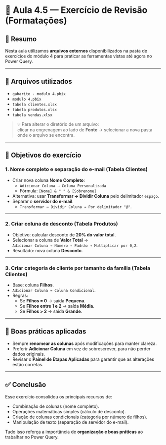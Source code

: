 # 📘 Aula 4.5 — Exercício de Revisão (Formatações)

## 📑 Resumo
Nesta aula utilizamos **arquivos externos** disponibilizados na pasta de exercícios do módulo 4 para praticar as ferramentas vistas até agora no Power Query.

---

## 🔹 Arquivos utilizados
- `gabarito - modulo 4.pbix`
- `modulo 4.pbix`
- `tabela clientes.xlsx`
- `tabela produtos.xlsx`
- `tabela vendas.xlsx`

> 💡 Para alterar o diretório de um arquivo:  
> clicar na engrenagem ao lado de **Fonte** → selecionar a nova pasta onde o arquivo se encontra.

---

## 🔹 Objetivos do exercício

### 1. Nome completo e separação do e-mail (Tabela Clientes)
- Criar nova coluna **Nome Completo**:
  - `Adicionar Coluna → Coluna Personalizada`
  - Fórmula: `[Nome] & " " & [Sobrenome]`
- Alternativa: usar **Transformar → Dividir Coluna** pelo delimitador `espaço`.
- Separar o **servidor do e-mail**:
  - `Transformar → Dividir Coluna → Por delimitador "@"`.

---

### 2. Criar coluna de desconto (Tabela Produtos)
- Objetivo: calcular desconto de **20% do valor total**.
- Selecionar a coluna de **Valor Total** →  
  `Adicionar Coluna → Número → Padrão → Multiplicar por 0,2`.
- Resultado: nova coluna **Desconto**.

---

### 3. Criar categoria de cliente por tamanho da família (Tabela Clientes)
- Base: coluna **Filhos**.
- `Adicionar Coluna → Coluna Condicional`.
- Regras:
  - Se **Filhos = 0** → saída **Pequena**.
  - Se **Filhos entre 1 e 2** → saída **Média**.
  - Se **Filhos > 2** → saída **Grande**.

---

## 🔹 Boas práticas aplicadas
- Sempre **renomear as colunas** após modificações para manter clareza.
- Preferir **Adicionar Coluna** em vez de sobrescrever, para não perder dados originais.
- Revisar o **Painel de Etapas Aplicadas** para garantir que as alterações estão corretas.

---

## ✅ Conclusão
Esse exercício consolidou os principais recursos de:
- Combinação de colunas (nome completo).
- Operações matemáticas simples (cálculo de desconto).
- Criação de colunas condicionais (categoria por número de filhos).
- Manipulação de texto (separação de servidor do e-mail).

Tudo isso reforça a importância de **organização e boas práticas** ao trabalhar no Power Query.
